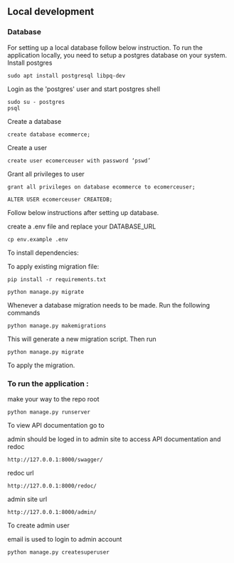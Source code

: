 ## Local development

### Database

For setting up a local database follow below instruction.
To run the application locally, you need to setup a postgres database on your system.
Install postgres

```
sudo apt install postgresql libpq-dev
```

Login as the 'postgres' user and start postgres shell

```
sudo su - postgres
psql
```

Create a database

```
create database ecommerce;
```

Create a user

```
create user ecomerceuser with password ‘pswd’
```

Grant all privileges to user

```
grant all privileges on database ecommerce to ecomerceuser;

ALTER USER ecomerceuser CREATEDB;
```

Follow below instructions after setting up database.

create a .env file and replace your DATABASE_URL

```
cp env.example .env
```

To install dependencies:

To apply existing migration file:

```
pip install -r requirements.txt
```

```
python manage.py migrate
```

Whenever a database migration needs to be made. Run the following commands

```
python manage.py makemigrations
```

This will generate a new migration script. Then run

```
python manage.py migrate
```

To apply the migration.

### To run the application :

make your way to the repo root

```
python manage.py runserver
```

To view API documentation go to

admin should be loged in to admin site to access API documentation and redoc

```
http://127.0.0.1:8000/swagger/
```

redoc url

```
http://127.0.0.1:8000/redoc/
```

admin site url

```
http://127.0.0.1:8000/admin/
```

To create admin user

email is used to login to admin account

```
python manage.py createsuperuser
```
